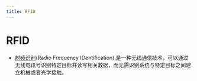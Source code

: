 ```yaml
---
title: RFID
---
```


# RFID

- [射频识别](https://zh.wikipedia.org/wiki/射频识别)(Radio Frequency IDentification),是一种无线通信技术，可以通过无线电讯号识别特定目标并读写相关数据，而无需识别系统与特定目标之间建立机械或者光学接触。
